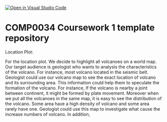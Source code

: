 [![Open in Visual Studio Code](https://classroom.github.com/assets/open-in-vscode-f059dc9a6f8d3a56e377f745f24479a46679e63a5d9fe6f495e02850cd0d8118.svg)](https://classroom.github.com/online_ide?assignment_repo_id=6689081&assignment_repo_type=AssignmentRepo)
# COMP0034 Coursework 1 template repository



Location Plot: 


For the location plot. We decide to highlight all volcanoes on a world map. Our target audience is geologist who wants to analysis the characteristics of the volcano. For instance, most volcano located in the seismic belt. Geologist could use our volcano map to see the exact location of volcano and its surrounding area. This information could help them to speculate the formation of the volcano. For instance, If the volcano is nearby a joint between continent, it might be formed by plate movement. Moreover when we put all the volcanoes in the same map, it is easy to see the distribution of the volcano. Some area have a high density of volcano and some area rarely have one. Geologist could use this map to investigate what cause the increase numbers of volcano. In addition, 
